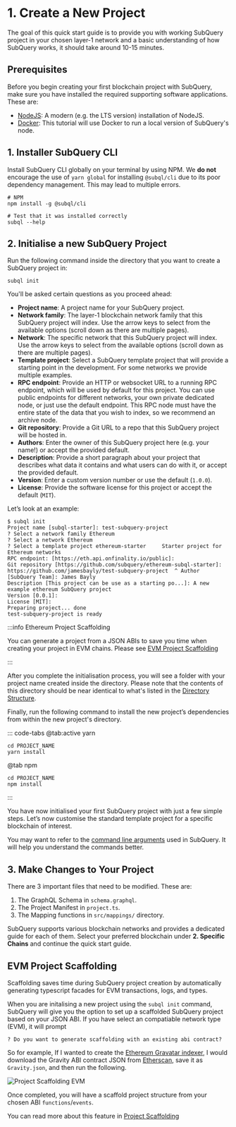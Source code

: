 # 1. Create a New Project

The goal of this quick start guide is to provide you with working SubQuery project in your chosen layer-1 network and a basic understanding of how SubQuery works, it should take around 10-15 minutes.

## Prerequisites

Before you begin creating your first blockchain project with SubQuery, make sure you have installed the required supporting software applications. These are:

- [NodeJS](https://nodejs.org/en/): A modern (e.g. the LTS version) installation of NodeJS.
- [Docker](https://docker.com/): This tutorial will use Docker to run a local version of SubQuery's node.

## 1. Installer SubQuery CLI

Install SubQuery CLI globally on your terminal by using NPM. We **do not** encourage the use of `yarn global` for installing `@subql/cli` due to its poor dependency management. This may lead to multiple errors.

```shell
# NPM
npm install -g @subql/cli

# Test that it was installed correctly
subql --help
```

## 2. Initialise a new SubQuery Project

Run the following command inside the directory that you want to create a SubQuery project in:

```shell
subql init
```

You'll be asked certain questions as you proceed ahead:

- **Project name**: A project name for your SubQuery project.
- **Network family**: The layer-1 blockchain network family that this SubQuery project will index. Use the arrow keys to select from the available options (scroll down as there are multiple pages).
- **Network**: The specific network that this SubQuery project will index. Use the arrow keys to select from the available options (scroll down as there are multiple pages).
- **Template project**: Select a SubQuery template project that will provide a starting point in the development. For some networks we provide multiple examples.
- **RPC endpoint**: Provide an HTTP or websocket URL to a running RPC endpoint, which will be used by default for this project. You can use public endpoints for different networks, your own private dedicated node, or just use the default endpoint. This RPC node must have the entire state of the data that you wish to index, so we recommend an archive node.
- **Git repository**: Provide a Git URL to a repo that this SubQuery project will be hosted in.
- **Authors**: Enter the owner of this SubQuery project here (e.g. your name!) or accept the provided default.
- **Description**: Provide a short paragraph about your project that describes what data it contains and what users can do with it, or accept the provided default.
- **Version**: Enter a custom version number or use the default (`1.0.0`).
- **License**: Provide the software license for this project or accept the default (`MIT`).

Let’s look at an example:

```shell
$ subql init
Project name [subql-starter]: test-subquery-project
? Select a network family Ethereum
? Select a network Ethereum
? Select a template project ethereum-starter     Starter project for Ethereum networks
RPC endpoint: [https://eth.api.onfinality.io/public]:
Git repository [https://github.com/subquery/ethereum-subql-starter]: https://github.com/jamesbayly/test-subquery-project  ^ Author [SubQuery Team]: James Bayly
Description [This project can be use as a starting po...]: A new example ethereum SubQuery project
Version [0.0.1]:
License [MIT]:
Preparing project... done
test-subquery-project is ready
```

:::info Ethereum Project Scaffolding

You can generate a project from a JSON ABIs to save you time when creating your project in EVM chains. Please see [EVM Project Scaffolding](#evm-project-scaffolding)

:::

After you complete the initialisation process, you will see a folder with your project name created inside the directory. Please note that the contents of this directory should be near identical to what's listed in the [Directory Structure](../build/introduction.md#directory-structure).

Finally, run the following command to install the new project’s dependencies from within the new project's directory.

::: code-tabs @tab:active yarn

```shell
cd PROJECT_NAME
yarn install
```

@tab npm

```shell
cd PROJECT_NAME
npm install
```

:::

You have now initialised your first SubQuery project with just a few simple steps. Let’s now customise the standard template project for a specific blockchain of interest.

You may want to refer to the [command line arguments](../run_publish/references.md) used in SubQuery. It will help you understand the commands better.

## 3. Make Changes to Your Project

There are 3 important files that need to be modified. These are:

1. The GraphQL Schema in `schema.graphql`.
2. The Project Manifest in `project.ts`.
3. The Mapping functions in `src/mappings/` directory.

SubQuery supports various blockchain networks and provides a dedicated guide for each of them. Select your preferred blockchain under **2. Specific Chains** and continue the quick start guide.

## EVM Project Scaffolding

Scaffolding saves time during SubQuery project creation by automatically generating typescript facades for EVM transactions, logs, and types.

When you are initalising a new project using the `subql init` command, SubQuery will give you the option to set up a scaffolded SubQuery project based on your JSON ABI. If you have select an compatiable network type (EVM), it will prompt

```shell
? Do you want to generate scaffolding with an existing abi contract?
```

So for example, If I wanted to create the [Ethereum Gravatar indexer](./quickstart_chains/ethereum-gravatar.md), I would download the Gravity ABI contract JSON from [Etherscan](https://etherscan.io/address/0x2e645469f354bb4f5c8a05b3b30a929361cf77ec#code), save it as `Gravity.json`, and then run the following.

![Project Scaffolding EVM](/assets/img/project-scaffold-evm.png)

Once completed, you will have a scaffold project structure from your chosen ABI `functions`/`events`.

You can read more about this feature in [Project Scaffolding](../build/introduction.md#evm-project-scaffolding)
